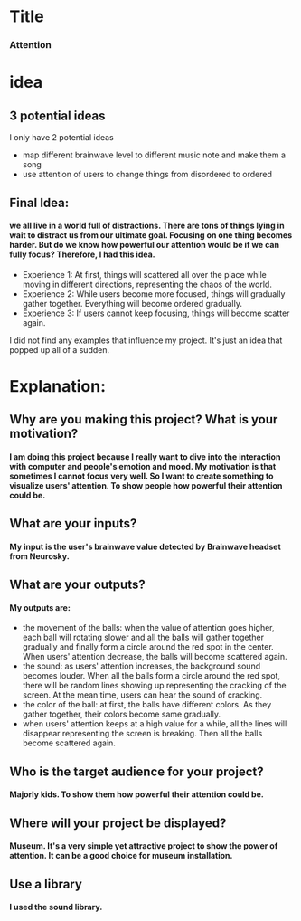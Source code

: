# Title
### Attention
# idea

## 3 potential ideas
I only have 2 potential ideas
* map different brainwave level to different music note and make them a song
* use attention of users to change things from disordered to ordered

## Final Idea:
#### we all live in a world full of distractions. There are tons of things lying in wait to distract us from our ultimate goal. Focusing on one thing becomes harder. But do we know how powerful our attention would be if we can fully focus? Therefore, I had this idea.
* Experience 1: At first, things will scattered all over the place while moving in different directions, representing the chaos of the world.
* Experience 2: While users become more focused, things will gradually gather together. Everything will become ordered gradually.
* Experience 3: If users cannot keep focusing, things will become scatter again.

I did not find any examples that influence my project. It's just an idea that popped up all of a sudden.

# Explanation:
## Why are you making this project? What is your motivation?
#### I am doing this project because I really want to dive into the interaction with computer and people's emotion and mood. My motivation is that sometimes I cannot focus very well. So I want to create something to visualize users' attention. To show people how powerful their attention could be.

## What are your inputs?
#### My input is the user's brainwave value detected by Brainwave headset from Neurosky.

## What are your outputs?
#### My outputs are:
- the movement of the balls: when the value of attention goes higher, each ball will rotating slower and all the balls will gather together gradually and finally form a circle around the red spot in the center. When users' attention decrease, the balls will become scattered again.
- the sound: as users' attention increases, the background sound becomes louder. When all the balls form a circle around the red spot, there will be random lines showing up representing the cracking of the screen. At the mean time, users can hear the sound of cracking.
- the color of the ball: at first, the balls have different colors. As they gather together, their colors become same gradually.
- when users' attention keeps at a high value for a while, all the lines will disappear representing the screen is breaking. Then all the balls become scattered again.

## Who is the target audience for your project?
#### Majorly kids. To show them how powerful their attention could be.

## Where will your project be displayed?
#### Museum. It's a very simple yet attractive project to show the power of attention. It can be a good choice for museum installation.

## Use a library
#### I used the sound library.
